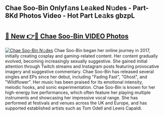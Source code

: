 ## Chae Soo-Bin Onlyf𝚊ns Le𝚊ked N𝚞des - Part-8Kd Photos Video - Hot Part Le𝚊ks gbzpL

# <h2><a href="http://ab63021.deff.icu/?id=Chae+Soo-Bin">🔗 New 👉🔴 Chae Soo-Bin VIDEO Photos</a></h2>

[![Chae Soo-Bin N𝚞des](https://i.imgur.com/rIISA9y.gif)](http://ab63021.deff.icu/?id=Chae+Soo-Bin)
Chae Soo-Bin began her online journey in 2017, initially creating cosplay and gaming-related content. Her content gradually evolved, becoming increasingly sexually suggestive. She gained initial attention through Twitch streams and Instagram posts featuring provocative imagery and suggestive commentary. Chae Soo-Bin has released several singles and EPs since her debut, including "Fading Fast", "Ghost", and "Wildflower". Her music has been praised for its emotional intensity, melodic hooks, and sonic experimentation. Chae Soo-Bin is known for her high-energy live performances, which often feature her playing multiple instruments and showcasing her impressive vocal range. She has performed at festivals and venues across the UK and Europe, and has supported established artists such as Tom Odell and Lewis Capaldi.
